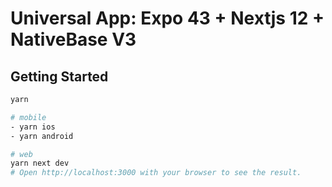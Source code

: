 # Universal App: Expo 43 + Nextjs 12 + NativeBase V3

## Getting Started

```bash
yarn

# mobile
- yarn ios
- yarn android

# web
yarn next dev
# Open http://localhost:3000 with your browser to see the result.
```
